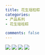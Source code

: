 ```yaml
---
title: 花生瑶柱粽 
categories:
- 产品系列
- 花生瑶柱粽

comments: false
---
```



<img src="/css/images/huashengyaozhuzong/b.jpg">

<img src="/css/images/huashengyaozhuzong/c.jpg">

<img src="/css/images/huashengyaozhuzong/d.jpg">

<img src="/css/images/huashengyaozhuzong/e.jpg">
